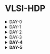 # VLSI-HDP

<details><summary> DAY-0  </summary> 

 ## DAY-0 

### Installed 3 tools 

> Yosys

![Screenshot 2022-11-28 at 12 36 01 PM](https://user-images.githubusercontent.com/43700789/204221443-15077ff4-6a19-4b8e-b3c8-821b1cd0babd.png)


> OpenSTA

![Screenshot 2022-11-28 at 12 41 19 PM](https://user-images.githubusercontent.com/43700789/204221544-23cc55c9-8fe7-46a2-89b6-0aa16762eb3b.png)

> ngspice

![Screenshot 2022-11-28 at 12 33 57 PM](https://user-images.githubusercontent.com/43700789/204221644-f8da8de4-9884-473a-b2d8-a6a96e09ce5b.png)

</details>

<details><summary> DAY-1  </summary> 

> # Introduction to Verilog RTL design and Synthesis
 
### Intro to open-source simulator iverilog
 - Simulator 
 - Testbench
<img width="1259" alt="Screenshot 2022-11-28 at 1 33 35 PM" src="https://user-images.githubusercontent.com/43700789/204224989-86daa03e-847c-433c-bbc9-dbc2bd52e9cb.png">

### Installation of Iverilog and gtkwave using command line

### Introduction to Yosys and Logic synthesis
-  RTL to gate level translation 
-  We also understood how the design is converted into gates and the connections are made 
-  Brief about netlist and how it can be simulated in the Yosys
<img width="1277" alt="Screenshot 2022-12-02 at 6 36 36 PM" src="https://user-images.githubusercontent.com/43700789/205365752-d7be974c-d719-4dfb-836c-a212de500b64.png">

## Day-1 Lab

- Colned a repo from Kunalg123- Guithub and deployed it in Yosys. 
- We worked on good_mux and created a netlist using the tools mentioned 

> [Simplified netlist generated using Yosys]

<img width="936" alt="Screenshot 2022-12-02 at 10 50 44 PM" src="https://user-images.githubusercontent.com/43700789/205368211-430f816b-0ef5-4fe3-ad5d-593f7c35a043.png"> 

 </details>

<details><summary> DAY-2  </summary>  

# Timing libs, hierarchical vs flat synthesis and efficient flop coding styles
 
 > ## Intro to timing.libs
 This is an introduction about .lib files where it contains the data about differnt types of files and how they vary. The variatins also depends on few crucial factors such as area which can be directly propotionate to factors such as temperature, power and the process. 
 * Added a sample of gvim file containing the area and power leakage of **"SKY130_fd_sc_hd__a2111o"** gate.
<img width="727" alt="Screenshot 2022-12-05 at 6 50 47 PM" src="https://user-images.githubusercontent.com/43700789/205648160-80d9dd9c-a3d5-434d-a2a7-47ac1f1c3e7b.png">

 * <b>.lib</b> files provide lot more extensive data about the cells and it's hirearchial data.  
 
 >  ### Hierarchial synthesis vs Flat synthesis
 <img width="1246" alt="Screenshot 2022-12-05 at 7 49 21 PM" src="https://user-images.githubusercontent.com/43700789/205707481-a389a68a-36cf-4c74-8f03-b863833ee41c.png">

> ### Various Flop coding styles and optimization 
* Here we understood how flipflops work and the differnce between <b> Synchronous and Asynchronous Flipflops </b>
* How hardware optimization is so much more effective and effeicent than the tradtional software methods. 
<img width="1516" alt="Screenshot 2022-12-05 at 9 28 24 PM" src="https://user-images.githubusercontent.com/43700789/205711184-f3485d10-624c-4507-8028-30736e1b78a2.png">

</details>

<details><summary> DAY-3  </summary>  

# Day 3 - Combinational and sequential optmizations

> ## Introduction to optimization 
  - Constant propagation 
  - Boolean logic optimaization 
 
 ### Sequential logic optimization 
 - Basic 
 
   1.Sequential constant propagation 
 - Advanced [Not covered in lab]
 
   1.State optimisation 
 
   2.Retiming 
 
   3.Sequential logic cloning (Floor plan aware synthesis)
 
 ### Combinational Logics HW
   - Opt_Check4.v 
 <img width="1603" alt="Screenshot 2022-12-10 at 3 47 28 PM" src="https://user-images.githubusercontent.com/43700789/206849813-01f3c8b3-0bbf-4a86-aa02-d5290f4abb87.png">
 
   - Multiple_module_opt2.v
 <img width="840" alt="Screenshot 2022-12-10 at 3 53 05 PM" src="https://user-images.githubusercontent.com/43700789/206849998-c0ca84ad-62f1-4876-82e1-9e7864390354.png">
 
### Sequential logic optimizations
    - dff_const3.v
 <img width="829" alt="Screenshot 2022-12-10 at 4 37 09 PM" src="https://user-images.githubusercontent.com/43700789/206852030-7d6f22c9-2373-48a4-9408-19b12f63aee8.png">

 <b> We ended the day3 learning about sequential optimization for unsed outputs. It sates what all outputs dont have roles in determinig the primary outputs in logic will be optimized.<b/>
  
  </details>
 
 <details><summary> DAY-4  </summary>  
  

  # Day 4 - GLS, blocking vs non-blocking and Synthesis-Simulation mismatch
  
  ## Synthesis simulation mismatch
  
  A synthesis simulation mismatch can occur when the behavior of a design in simulation does not match the behavior of the synthesized design when implemented on hardware. This can happen for a variety of reasons, including:
  - Missing Sensitivity list
  - Blocking & Non-blocking assignments
  - Non standard verilog coding
  
  ## Blocking & Non-blocking 
  
  In Verilog, blocking statements are executed sequentially, in the order in which they appear in the code. Each statement is executed before the next one is executed.

On the other hand, non-blocking statements are used to update the values of variables at the end of a time step, rather than immediately. Non-blocking assignments are used to update variables asynchronously, which means that the new value is not assigned to the variable until the end of the current time step.
  
  It is important to note that blocking assignments have a higher precedence than non-blocking assignments, which means that if both types of assignments are used on the same variable, the blocking assignment will be executed first. In addition to this, it is preferd to use non-blocking statements for  implementing sequential circuits.
  
  > LAB 1
  Normal way
  ![Screenshot 2022-12-16 at 1 37 43 PM](https://user-images.githubusercontent.com/43700789/208052677-1e0ba691-f56b-46dc-ae24-c4416cda6948.png)
  
  With GLS 
  ![Screenshot 2022-12-16 at 1 49 09 PM](https://user-images.githubusercontent.com/43700789/208054546-1025e34a-0834-4277-9c01-183c955fc78e.png)
> LAB 2
  
  ### Bad_mux with and without Synthesis and GLS
  
![Screenshot 2022-12-16 at 2 01 45 PM](https://user-images.githubusercontent.com/43700789/208060142-940052e5-e6f9-4ce5-a8d4-2c52f4235277.png)

![Screenshot 2022-12-16 at 2 19 29 PM](https://user-images.githubusercontent.com/43700789/208060208-59f5a1d0-c50a-4399-bffd-cc4fdbbce006.png)

  This shows how chnages and activity has been reflected and this can be termed as Synthesis simulation mismatch.
  
 - In the similar maner one more example blocking_caveat.v has been implemented, which describes about how blocking statements without synthesis and GLS can show error flops which can churnout the design process. 
  
 ## Follwing is the commands for implemetning these designs 
  
  ``` 
  Code for Synthesis
  yosys  
  read_liberty -lib ../lib/sky130_fd_sc_hd__tt_025C_1v80.lib  
  read_verilog bad_mux.v  
  synth -top bad_mux  
  abc -liberty ../lib/sky130_fd_sc_hd__tt_025C_1v80.lib  
  show  
  
  Code for  Netlist
  write_verilog -noattr bad_mux_netlist.v
  !gvim bad_mux_netlist.v
  
  Code for GLS 
  iverilog ../my_lib/verilog_model/primitives.v ../my_lib/verilog_model/sky130_fd_sc_hd.v ternary_operator_mux_net.v tb_ternary_operator_mux.v
  ./a.out
  gtkwave tb_ternary_operator_mux.v.
  ```
  
  
  </details>
 
  <details><summary> DAY-5  </summary>  
  
  # Day 5 - If, case, for loop and for generate
  
  > If condition and Inferred latches
    
   If can be defined as the priority logic. It executes statements like a genereal python code. Once the condition is met it executes the function and generates the output without evaluating the other mentioned conditions. This will be an issue in HDL and similarly in complete If statements will trigger Inferred latches. Inferred latches can be defined as a implementation of a latch as it is not explicitly defined as a latch in the code. Instead, it is synthesized from the combination of the if statement and the clock edge event. In this way, the latch is "inferred" from the behavior of the circuit. 
   
   Examaple for the Inferred latch 
   
   ```
   module latch (input wire clk, data,  // Clock and data inputs
              output reg q);         // Output

always @(posedge clk) begin
  if (data) begin
    q <= 1;
  end else begin
    q <= 0;
  end
end

endmodule
```
   
 > Case Constructs
   
   A case construct refers to a type of control flow statement that allows a designer to specify a set of actions to be taken based on the value of a particular input signal or variable. Unlike If conditions, case statements execute the code sequentially and generate the output after the final. These can be considered similar to the switch statement in other programming languages. 
   
   In addtion to this there's an default condition that is used to avoid inferred latches because it ensures that the outputs are always explicitly defined for all possible values of the sel input. If the default case were not included, the synthesizer might infer a latch to hold the previous output value if the sel input does not match any of the other cases. This could result in unintended behavior or undesired timing characteristics in the final circuit.
   
   ```
   module decoder (input [1:0] sel,  // Select input
               output reg a, b, c, d);  // Outputs

always @* begin
  case (sel)
    2'b00: a <= 1; b <= 0; c <= 0; d <= 0;
    2'b01: a <= 0; b <= 1; c <= 0; d <= 0;
    2'b10: a <= 0; b <= 0; c <= 1; d <= 0;
    2'b11: a <= 0; b <= 0; c <= 0; d <= 1;
    default: a <= 0; b <= 0; c <= 0; d <= 0;
  endcase
end

endmodule
 ```
   > Potential Caveats while using the case statements
   
   - Partial assignments - [Note:  Happens when all the outputs are not assigned, so always make sure that all the outputs are assigned] 
   - Overlapping cases -  [ Note: We should not have overlapping case statements as they have potential to generate unpredictable outputs]
   
 > Lab Incomplete IF 
   
  ![Screenshot 2022-12-16 at 4 24 32 PM](https://user-images.githubusercontent.com/43700789/208085190-34496caa-9d00-4edc-90e7-2a1b6185f5cd.png)
   
  ![Screenshot 2022-12-16 at 4 28 12 PM](https://user-images.githubusercontent.com/43700789/208085205-12682632-1e85-4f19-97bb-2c3aad0d6cf7.png)
   
   There's are few more similar examples in the directory that can be implemented. 
 
  >  Lab In-complete Overlapping Case
   
   ![Screenshot 2022-12-16 at 4 49 54 PM](https://user-images.githubusercontent.com/43700789/208088075-0390f9ab-6d51-4199-bd9f-e0b41b0e5aeb.png)

   ![Screenshot 2022-12-16 at 4 50 40 PM](https://user-images.githubusercontent.com/43700789/208088040-268b92d9-e7e9-4c4c-84cd-01ed9eb0582d.png)
   
   ![Screenshot 2022-12-16 at 4 53 05 PM](https://user-images.githubusercontent.com/43700789/208088049-9e7b0fba-619b-4316-8882-0b61e9b117b7.png)

  > Lab Complete case 
    
   - This includes default without a latch. 
   
  ```
   module comp_case (input i0 , input i1 , input i2 , input [1:0] sel, output reg y);
always @ (*)
begin
	case(sel)
		2'b00 : y = i0;
		2'b01 : y = i1;
		default : y = i2;
	endcase
end
endmodule
  ```
   ![Screenshot 2022-12-16 at 5 02 57 PM](https://user-images.githubusercontent.com/43700789/208089624-bc0676e6-ec82-4b7f-bc26-3bbcc9a4d343.png)

   ![Screenshot 2022-12-16 at 5 04 10 PM](https://user-images.githubusercontent.com/43700789/208089642-77e9e4fa-23d1-4d2c-ab2b-1317e08825c5.png)
   
  - Now we will check a partial case where the design is incomplete even after including default. 
   
   ```
   module partial_case_assign (input i0 , input i1 , input i2 , input [1:0] sel, output reg y , output reg x);
always @ (*)
begin
	case(sel)
		2'b00 : begin
			y = i0;
			x = i2;
			end
		2'b01 : y = i1;
		default : begin
		           x = i1;
			   y = i2;
			  end
	endcase
end
endmodule
   ```
   sel[1]+ SEL[0] = EN <sub> Based on redunduncy therom </sub>
   
 ![Screenshot 2022-12-16 at 5 36 39 PM](https://user-images.githubusercontent.com/43700789/208094754-0797ed34-7e69-4286-b40f-4d974429b2a5.png)
   
   We will see a latch in the path of the X.
 ![Screenshot 2022-12-16 at 5 37 10 PM](https://user-images.githubusercontent.com/43700789/208095003-0cb4f1b5-1d5a-40bb-8713-3fc0a13f60ea.png)
   
 - In the similar way we have implemented and worked on bad_case.v file from the directory. Addtionally we did GLS for this so that we can notice how the signals are not overlapping. 
   
![Screenshot 2022-12-16 at 5 51 19 PM](https://user-images.githubusercontent.com/43700789/208097410-feb543bc-ef30-4ffa-b695-95388497c0e8.png)
   
 ## For loop and For generate 
    
    - Looping constructs
   
      - For loop used for evaluating expressions[ Inside always]
      - Generate followed by for loop used for instantiating and replicating hardware [ outside always and cannot be used inside always]
      - Similarly we can implement If generate in the same manner as For generate.
   
   ```
  / Code for Mux using for loop 
  (input [31:0] Bus); 
  integer i;
  always @(*) begin
    for (i = 0; i < 32; i = i + 1) begin
      if (i == sel) 
      y = input[i];
    end
  end. 
   ```
 Building 8 AND gates using For generate 
  ```
  module and_gates(input [7:0] a, input [7:0] b, output [7:0] y);
  genvar i;
  generate
    for (i = 0; i < 8; i = i + 1)
      y[i] = a[i] & b[i];
  endgenerate
endmodule
```
  > Lab For and For generate
   
   ![Screenshot 2022-12-16 at 6 41 41 PM](https://user-images.githubusercontent.com/43700789/208108206-e367ca32-6f1d-4f4b-b24e-169604986eec.png)

 > For genreate RCA   
   
  ![Screenshot 2022-12-16 at 7 20 11 PM](https://user-images.githubusercontent.com/43700789/208112774-61afcd8c-38e9-4207-a0e6-bcc9a002ef27.png)
   
   With synthesis and GLS
   
  ![Screenshot 2022-12-16 at 7 18 54 PM](https://user-images.githubusercontent.com/43700789/208112863-7b735cdb-b9f4-4f16-b091-a8ba43904cdc.png)

        

   
   
      
  
  
  
  
